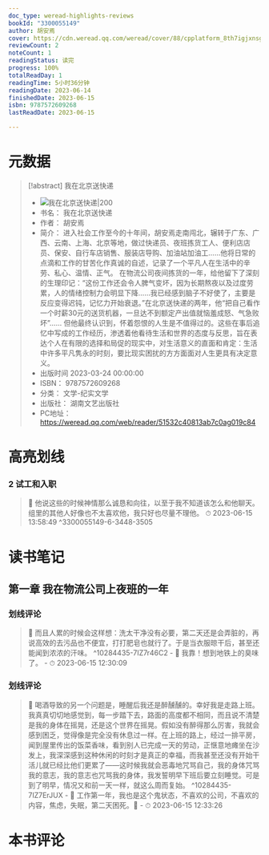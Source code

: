 ```yaml
---
doc_type: weread-highlights-reviews
bookId: "3300055149"
author: 胡安焉
cover: https://cdn.weread.qq.com/weread/cover/88/cpplatform_8th7igjxnsgez3s8ir24vp/t7_cpplatform_8th7igjxnsgez3s8ir24vp1681204246.jpg
reviewCount: 2
noteCount: 1
readingStatus: 读完
progress: 100%
totalReadDay: 1
readingTime: 5小时36分钟
readingDate: 2023-06-14
finishedDate: 2023-06-15
isbn: 9787572609268
lastReadDate: 2023-06-15

---
```

# 元数据
> [!abstract] 我在北京送快递
> - ![ 我在北京送快递|200](https://cdn.weread.qq.com/weread/cover/88/cpplatform_8th7igjxnsgez3s8ir24vp/t7_cpplatform_8th7igjxnsgez3s8ir24vp1681204246.jpg)
> - 书名： 我在北京送快递
> - 作者： 胡安焉
> - 简介： 进入社会工作至今的十年间，胡安焉走南闯北，辗转于广东、广西、云南、上海、北京等地，做过快递员、夜班拣货工人、便利店店员、保安、自行车店销售、服装店导购、加油站加油工……他将日常的点滴和工作的甘苦化作真诚的自述，记录了一个平凡人在生活中的辛劳、私心、温情、正气。
在物流公司夜间拣货的一年，给他留下了深刻的生理印记：“这份工作还会令人脾气变坏，因为长期熬夜以及过度劳累，人的情绪控制力会明显下降……我已经感到脑子不好使了，主要是反应变得迟钝，记忆力开始衰退。”在北京送快递的两年，他“把自己看作一个时薪30元的送货机器，一旦达不到额定产出值就恼羞成怒、气急败坏”……
但他最终认识到，怀着怨恨的人生是不值得过的。这些在事后追忆中写成的工作经历，渗透着他看待生活和世界的态度与反思，旨在表达个人在有限的选择和局促的现实中，对生活意义的直面和肯定：生活中许多平凡隽永的时刻，要比现实困扰的方方面面对人生更具有决定意义。
> - 出版时间 2023-03-24 00:00:00
> - ISBN： 9787572609268
> - 分类： 文学-纪实文学
> - 出版社： 湖南文艺出版社
> - PC地址：https://weread.qq.com/web/reader/51532c40813ab7c0ag019c84

# 高亮划线

### 2 试工和入职

> 📌 他说这些的时候神情那么诚恳和向往，以至于我不知道该怎么和他聊天。组里的其他人好像也不太喜欢他，我只好也尽量不理他。 
> ⏱ 2023-06-15 13:58:49 ^3300055149-6-3448-3505

# 读书笔记

## 第一章 我在物流公司上夜班的一年

### 划线评论
> 📌 而且人累的时候会这样想：洗太干净没有必要，第二天还是会弄脏的，再说高效的去污品也不便宜，打打肥皂也就行了。于是当衣服晾干后，甚至还能闻到浓浓的汗味。  ^10284435-7IZ7r46C2
    - 💭 我靠！想到地铁上的臭味了。
    - ⏱ 2023-06-15 12:30:09

### 划线评论
> 📌 喝酒导致的另一个问题是，睡醒后我还是醉醺醺的。幸好我是走路上班。我真真切切地感觉到，每一步踏下去，路面的高度都不相同，而且说不清楚是我的身体在摇晃，还是这个世界在摇晃。假如没有醉得那么厉害，我就会感到困乏，觉得像是完全没有休息过一样。在上班的路上，经过一排平房，闻到屋里传出的饭菜香味，看到别人已完成一天的劳动，正惬意地瘫坐在沙发上，我深深感到这种休闲的时刻才是真正的幸福，而我甚至还没有开始干活儿就已经比他们更累了——这时候我就会恶毒地咒骂自己，我的身体咒骂我的意志，我的意志也咒骂我的身体，我发誓明早下班后要立刻睡觉。可是到了明早，情况又和前一天一样，就这么周而复始。  ^10284435-7IZ7ErJUX
    - 💭 工作第一年，我也是这个鬼状态，不喜欢的公司，不喜欢的内容，焦虑，失眠，第二天困死。🥱
    - ⏱ 2023-06-15 12:33:26
   
# 本书评论
